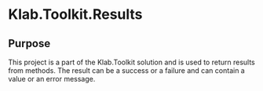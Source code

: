 # Klab.Toolkit.Results

## Purpose

This project is a part of the Klab.Toolkit solution and is used to return results from methods. The result can be a success or a failure and can contain a value or an error message.

